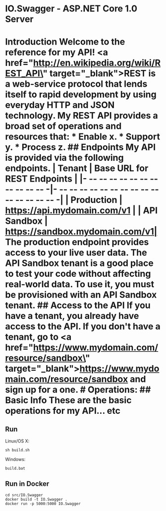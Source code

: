 # IO.Swagger - ASP.NET Core 1.0 Server

 # Introduction   Welcome to the reference for my API!   <a href=\"http://en.wikipedia.org/wiki/REST_API\" target=\"_blank\">REST</a> is a web-service protocol that lends itself to rapid development by using everyday HTTP and JSON technology.   My REST API provides a broad set of operations and resources that:  * Enable x.  * Support y.  * Process z.   ## Endpoints   My API is provided via the following endpoints.   | Tenant                 | Base URL for REST Endpoints    |  |- -- -- -- -- -- -- -- -- -- -- -- -|- -- -- -- -- -- -- -- -- -- -- -- -- -- -- -- -|  | Production             | https://api.mydomain.com/v1    |  | API Sandbox            | https://sandbox.mydomain.com/v1|     The production endpoint provides access to your live user data. The API Sandbox tenant is a good place to test your code without affecting real-world data. To use it, you must be provisioned with an API Sandbox tenant.   ## Access to the API   If you have a tenant, you already have access to the API.   If you don't have a tenant, go to <a href=\"https://www.mydomain.com/resource/sandbox\" target=\"_blank\">https://www.mydomain.com/resource/sandbox</a> and sign up for a one. # Operations:  ## Basic Info  These are the basic operations for my API...   etc 

## Run

Linux/OS X:

```
sh build.sh
```

Windows:

```
build.bat
```

## Run in Docker

```
cd src/IO.Swagger
docker build -t IO.Swagger .
docker run -p 5000:5000 IO.Swagger
```
